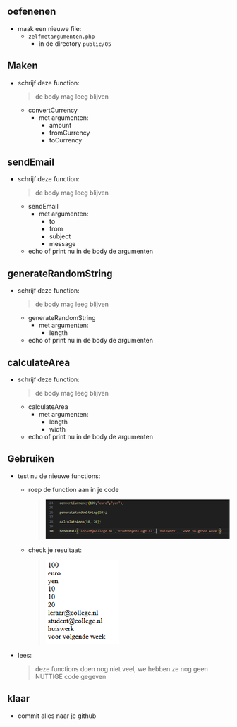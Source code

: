## oefenenen


- maak een nieuwe file:
    - `zelfmetargumenten.php`
        - in de directory `public/05`


## Maken

- schrijf deze function:
    > de body mag leeg blijven
    - convertCurrency
        - met argumenten:
            - amount
            - fromCurrency
            - toCurrency


## sendEmail
- schrijf deze function:
    > de body mag leeg blijven
    - sendEmail
        - met argumenten:
            - to
            - from
            - subject
            - message
    - echo of print nu in de body de argumenten

## generateRandomString

- schrijf deze function:
    > de body mag leeg blijven
    - generateRandomString
        - met argumenten:
            - length
    - echo of print nu in de body de argumenten

## calculateArea

- schrijf deze function:
    > de body mag leeg blijven
    - calculateArea
        - met argumenten:
            - length
            - width  
    - echo of print nu in de body de argumenten

## Gebruiken

- test nu de nieuwe functions:
    - roep de function aan in je code        
        >![](../img/usefunc.PNG)
    - check je resultaat:
        >![](../img/zelfarg.PNG)

- lees:
    > deze functions doen nog niet veel, we hebben ze nog geen NUTTIGE code gegeven
    
## klaar
- commit alles naar je github
